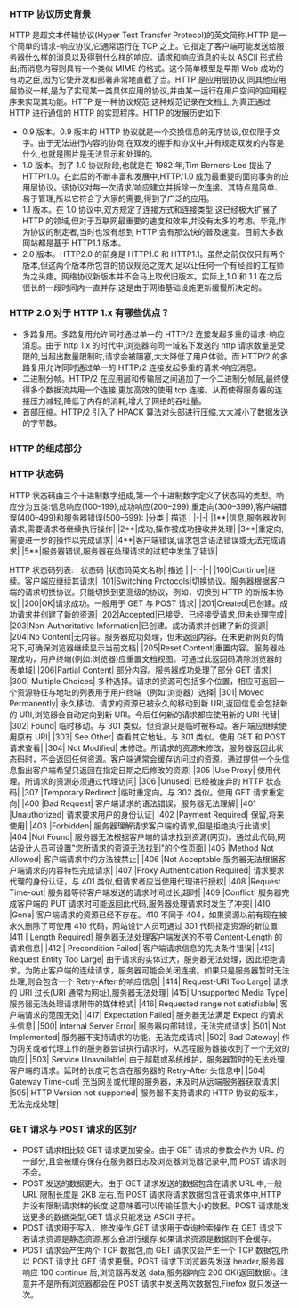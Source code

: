### HTTP 协议历史背景

HTTP 是超文本传输协议(Hyper Text Transfer Protocol)的英文简称,HTTP 是一个简单的请求-响应协议,它通常运行在 TCP 之上。它指定了客户端可能发送给服务器什么样的消息以及得到什么样的响应。请求和响应消息的头以 ASCII 形式给出;而消息内容则具有一个类似 MIME 的格式。这个简单模型是早期 Web 成功的有功之臣,因为它使开发和部署非常地直截了当。HTTP 是应用层协议,同其他应用层协议一样,是为了实现某一类具体应用的协议,并由某一运行在用户空间的应用程序来实现其功能。HTTP 是一种协议规范,这种规范记录在文档上,为真正通过 HTTP 进行通信的 HTTP 的实现程序。HTTP 的发展历史如下:

- 0.9 版本。0.9 版本的 HTTP 协议就是一个交换信息的无序协议,仅仅限于文字。由于无法进行内容的协商,在双发的握手和协议中,并有规定双发的内容是什么,也就是图片是无法显示和处理的。
- 1.0 版本。到了 1.0 协议阶段,也就是在 1982 年,Tim Berners-Lee 提出了 HTTP/1.0。在此后的不断丰富和发展中,HTTP/1.0 成为最重要的面向事务的应用层协议。该协议对每一次请求/响应建立并拆除一次连接。其特点是简单、易于管理,所以它符合了大家的需要,得到了广泛的应用。
- 1.1 版本。在 1.0 协议中,双方规定了连接方式和连接类型,这已经极大扩展了 HTTP 的领域,但对于互联网最重要的速度和效率,并没有太多的考虑。毕竟,作为协议的制定者,当时也没有想到 HTTP 会有那么快的普及速度。目前大多数网站都是基于 HTTP1.1 版本。
- 2.0 版本。HTTP2.0 的前身是 HTTP1.0 和 HTTP1.1。虽然之前仅仅只有两个版本,但这两个版本所包含的协议规范之庞大,足以让任何一个有经验的工程师为之头疼。网络协议新版本并不会马上取代旧版本。实际上,1.0 和 1.1 在之后很长的一段时间内一直并存,这是由于网络基础设施更新缓慢所决定的。

### HTTP 2.0 对于 HTTP 1.x 有哪些优点？

- 多路复用。多路复用允许同时通过单一的 HTTP/2 连接发起多重的请求-响应消息。由于 http 1.x 的时代中,浏览器向同一域名下发送的 http 请求数量是受限的,当超出数量限制时,请求会被阻塞,大大降低了用户体验。而 HTTP/2 的多路复用允许同时通过单一的 HTTP/2 连接发起多重的请求-响应消息。
- 二进制分帧。HTTP/2 在应用层和传输层之间追加了一个二进制分帧层,最终使得多个数据流共用一个连接,更加高效的使用 tcp 连接。从而使得服务器的连接压力减轻,降低了内存的消耗,增大了网络的吞吐量。
- 首部压缩。HTTP/2 引入了 HPACK 算法对头部进行压缩,大大减小了数据发送的字节数。

### HTTP 的组成部分

### HTTP 状态码

HTTP 状态码由三个十进制数字组成,第一个十进制数字定义了状态码的类型。响应分为五类:信息响应(100–199),成功响应(200–299),重定向(300–399),客户端错误(400–499)和服务器错误(500–599):
|分类 | 描述 |
|-|-|
|1**|信息,服务器收到请求,需要请求者继续执行操作|
|2**|成功,操作被成功接收并处理|
|3**|重定向,需要进一步的操作以完成请求|
|4**|客户端错误,请求包含语法错误或无法完成请求|
|5\*\*|服务器错误,服务器在处理请求的过程中发生了错误|

HTTP 状态码列表:
| 状态码 |状态码英文名称| 描述 |
|-|-|-|
|100|Continue|继续。客户端应继续其请求|
|101|Switching Protocols|切换协议。服务器根据客户端的请求切换协议。只能切换到更高级的协议，例如，切换到 HTTP 的新版本协议|
|200|OK|请求成功。一般用于 GET 与 POST 请求|
|201|Created|已创建。成功请求并创建了新的资源|
|202|Accepted|已接受。已经接受请求,但未处理完成|
|203|Non-Authoritative Information|已创建。成功请求并创建了新的资源|
|204|No Content|无内容。服务器成功处理，但未返回内容。在未更新网页的情况下,可确保浏览器继续显示当前文档|
|205|Reset Content|重置内容。服务器处理成功，用户终端(例如:浏览器)应重置文档视图。可通过此返回码清除浏览器的表单域|
|206|Partial Content| 部分内容。服务器成功处理了部分 GET 请求|
|300| Multiple Choices| 多种选择。请求的资源可包括多个位置，相应可返回一个资源特征与地址的列表用于用户终端（例如:浏览器）选择|
|301| Moved Permanently| 永久移动。请求的资源已被永久的移动到新 URI,返回信息会包括新的 URI,浏览器会自动定向到新 URI。今后任何新的请求都应使用新的 URI 代替|
|302| Found| 临时移动。与 301 类似。但资源只是临时被移动。客户端应继续使用原有 URI|
|303| See Other| 查看其它地址。与 301 类似。使用 GET 和 POST 请求查看|
|304| Not Modified| 未修改。所请求的资源未修改，服务器返回此状态码时，不会返回任何资源。客户端通常会缓存访问过的资源，通过提供一个头信息指出客户端希望只返回在指定日期之后修改的资源|
|305 |Use Proxy| 使用代理。所请求的资源必须通过代理访问|
|306 |Unused| 已经被废弃的 HTTP 状态码|
|307 |Temporary Redirect |临时重定向。与 302 类似。使用 GET 请求重定向|
|400 |Bad Request| 客户端请求的语法错误，服务器无法理解|
|401 |Unauthorized| 请求要求用户的身份认证|
|402 |Payment Required| 保留,将来使用|
|403 |Forbidden| 服务器理解请求客户端的请求,但是拒绝执行此请求|
|404 |Not Found| 服务器无法根据客户端的请求找到资源(网页)。通过此代码,网站设计人员可设置"您所请求的资源无法找到"的个性页面|
|405 |Method Not Allowed| 客户端请求中的方法被禁止|
|406 |Not Acceptable|服务器无法根据客户端请求的内容特性完成请求|
|407 |Proxy Authentication Required| 请求要求代理的身份认证，与 401 类似,但请求者应当使用代理进行授权|
|408 |Request Time-out| 服务器等待客户端发送的请求时间过长,超时|
|409 |Conflict| 服务器完成客户端的 PUT 请求时可能返回此代码,服务器处理请求时发生了冲突|
|410 |Gone| 客户端请求的资源已经不存在。410 不同于 404，如果资源以前有现在被永久删除了可使用 410 代码，网站设计人员可通过 301 代码指定资源的新位置|
|411 | Length Required| 服务器无法处理客户端发送的不带 Content-Length 的请求信息|
|412 | Precondition Failed| 客户端请求信息的先决条件错误|
|413| Request Entity Too Large| 由于请求的实体过大，服务器无法处理，因此拒绝请求。为防止客户端的连续请求，服务器可能会关闭连接。如果只是服务器暂时无法处理,则会包含一个 Retry-After 的响应信息|
|414| Request-URI Too Large| 请求的 URI 过长(URI 通常为网址),服务器无法处理|
|415| Unsupported Media Type| 服务器无法处理请求附带的媒体格式|
|416| Requested range not satisfiable| 客户端请求的范围无效|
|417| Expectation Failed| 服务器无法满足 Expect 的请求头信息|
|500| Internal Server Error| 服务器内部错误，无法完成请求|
|501| Not Implemented| 服务器不支持请求的功能，无法完成请求|
|502| Bad Gateway| 作为网关或者代理工作的服务器尝试执行请求时，从远程服务器接收到了一个无效的响应|
|503| Service Unavailable| 由于超载或系统维护，服务器暂时的无法处理客户端的请求。延时的长度可包含在服务器的 Retry-After 头信息中|
|504| Gateway Time-out| 充当网关或代理的服务器，未及时从远端服务器获取请求|
|505| HTTP Version not supported| 服务器不支持请求的 HTTP 协议的版本，无法完成处理|

### GET 请求与 POST 请求的区别?

- POST 请求相比较 GET 请求更加安全。由于 GET 请求的参数会作为 URL 的一部分,且会被缓存保存在服务器日志及浏览器浏览器记录中,而 POST 请求则不会。
- POST 发送的数据更大。由于 GET 请求发送的数据包含在请求 URL 中,一般 URL 限制长度是 2KB 左右,而 POST 请求将请求数据包含在请求体中,HTTP 并没有限制请求体的长度,这意味着可以传输任意大小的数据。POST 请求能发送更多的数据类型,GET 请求只能发送 ASCII 字符。
- POST 请求用于写入、修改操作,GET 请求用于查询检索操作,在 GET 请求下若请求资源是静态资源,那么会进行缓存,如果请求资源是数据则不会缓存。
- POST 请求会产生两个 TCP 数据包,而 GET 请求仅会产生一个 TCP 数据包,所以 POST 请求比 GET 请求更慢。POST 请求下浏览器先发送 header,服务器响应 100 continue 后,浏览器再发送 data,服务器响应 200 OK(返回数据)。注意并不是所有浏览器都会在 POST 请求中发送两次数据包,Firefox 就只发送一次。
